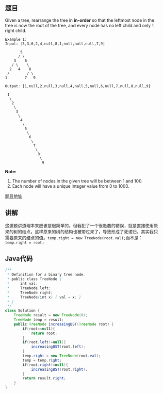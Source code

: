## 题目

Given a tree, rearrange the tree in **in-order** so that the leftmost node in the tree is now the root of the tree, and every node has no left child and only 1 right child.

```
Example 1:
Input: [5,3,6,2,4,null,8,1,null,null,null,7,9]

       5
      / \
    3    6
   / \    \
  2   4    8
 /        / \ 
1        7   9

Output: [1,null,2,null,3,null,4,null,5,null,6,null,7,null,8,null,9]

 1
  \
   2
    \
     3
      \
       4
        \
         5
          \
           6
            \
             7
              \
               8
                \
                 9  
```

**Note:**

1. The number of nodes in the given tree will be between 1 and 100.
2. Each node will have a unique integer value from 0 to 1000.

[题目地址](https://leetcode.com/problems/increasing-order-search-tree/)

## 讲解

这道题讲道理本来应该是很简单的，但我犯了一个很愚蠢的错误，就是直接使用原来的树的结点，这样原来的树的结构也被带过来了，导致形成了死递归。其实我只需要原来的结点的值。`temp.right = new TreeNode(root.val);`而不是：`temp.right = root;`

## Java代码

```java
/**
 * Definition for a binary tree node.
 * public class TreeNode {
 *     int val;
 *     TreeNode left;
 *     TreeNode right;
 *     TreeNode(int x) { val = x; }
 * }
 */
class Solution {
    TreeNode result = new TreeNode(0);
    TreeNode temp = result;
    public TreeNode increasingBST(TreeNode root) {
        if(root==null){
            return root;
        }
        if(root.left!=null){
            increasingBST(root.left);
        }
        temp.right = new TreeNode(root.val);
        temp = temp.right;
        if(root.right!=null){
            increasingBST(root.right);
        }
        return result.right;
    }
}
```